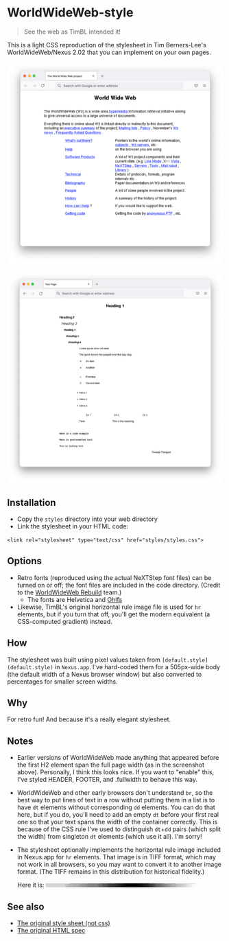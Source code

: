 # WorldWideWeb-style
> See the web as TimBL intended it!

This is a light CSS reproduction of the stylesheet in Tim Berners-Lee's WorldWideWeb/Nexus 2.02 that you can implement on your own pages.

![screenshot](screenshot.png)

![element tests](testpage.png)

## Installation

* Copy the <code>styles</code> directory into your web directory
* Link the stylesheet in your HTML code:

`<link rel="stylesheet" type="text/css" href="styles/styles.css">`

## Options

* Retro fonts (reproduced using the actual NeXTStep font files) can be turned on or off; the font files are included in the code directory. (Credit to the [WorldWideWeb Rebuild](https://worldwideweb.cern.ch/typography/) team.)
     * The fonts are Helvetica and [Ohlfs](https://github.com/AlexHorovitz/Ohlfs-font-to-ttf-conversion)
* Likewise, TimBL's original horizontal rule image file is used for `hr` elements, but if you turn that off, you'll get the modern equivalent (a CSS-computed gradient) instead.

## How

The stylesheet was built using pixel values taken from `[default.style](default.style)` in `Nexus.app`. I've hard-coded them for a 505px-wide body (the default width of a Nexus browser window) but also converted to percentages for smaller screen widths.

## Why

For retro fun! And because it's a really elegant stylesheet.

## Notes

* Earlier versions of WorldWideWeb made anything that appeared before the first H2 element span the full page width (as in the screenshot above). Personally, I think this looks nice. If you want to "enable" this, I've styled HEADER, FOOTER, and .fullwidth to behave this way.
* WorldWideWeb and other early browsers don't understand `br`, so the best way to put lines of text in a row without putting them in a list is to have `dt` elements without corresponding `dd` elements. You can do that here, but if you do, you'll need to add an empty `dt` before your first real one so that your text spans the width of the container correctly. This is because of the CSS rule I've used to distinguish `dt`+`dd` pairs (which split the width) from singleton `dt` elements (which use it all). I'm sorry!

* The stylesheet optionally implements the horizontal rule image included in Nexus.app for `hr` elements. That image is in TIFF format, which may not work in all browsers, so you may want to convert it to another image format. (The TIFF remains in this distribution for historical fidelity.) 

  Here it is: ![hrule_fade_8gray.tiff](styles/hrule_fade_8gray.tiff)

## See also

* [The original style sheet (not css)](default.style)
* [The original HTML spec](http://info.cern.ch/hypertext/WWW/MarkUp/Tags.html)
